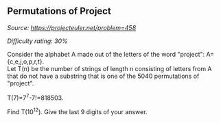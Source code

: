 Permutations of Project
-----------------------

*Source: https://projecteuler.net/problem=458*


*Difficulty rating: 30%*

Consider the alphabet A made out of the letters of the word "project":
A={c,e,j,o,p,r,t}.\
 Let T(n) be the number of strings of length n consisting of letters
from A that do not have a substring that is one of the 5040 permutations
of "project".

T(7)=7<sup>7</sup>-7!=818503.

Find T(10<sup>12</sup>). Give the last 9 digits of your answer.
